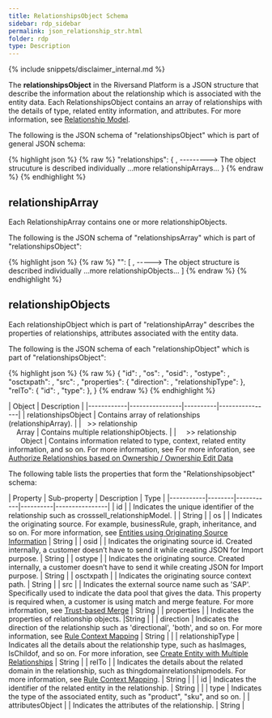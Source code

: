 ```yaml
---
title: RelationshipsObject Schema
sidebar: rdp_sidebar
permalink: json_relationship_str.html
folder: rdp
type: Description
---
```


{% include snippets/disclaimer_internal.md %} 

The **relationshipsObject** in the Riversand Platform is a JSON structure that describe the information about the relationship which is associated with the entity data. Each RelationshipsObject contains an array of relationships with the details of type, related entity information, and attributes. For more information, see [Relationship Model](api_relationship_data_model.html).

The following is the JSON schema of "relationshipsObject" which is part of general JSON schema:

{% highlight json %}
{% raw %}
"relationships": {
  <relationshipArray>, ---------> The object strucuture is described individually 
  ...more relationshipArrays...
}
{% endraw %}
{% endhighlight %}

## relationshipArray

Each RelationshipArray contains one or more relationshipObjects.

The following is the JSON schema of "relationshipsArray" which is part of "relationshipsObject":

{% highlight json %}
{% raw %}
"<relationshipName>": [
    <relationshipObject>, -----> The object structure is described individually
    ...more relationshipObjects...
  ]
{% endraw %}
{% endhighlight %}

## relationshipObjects

Each relationshipObject which is part of "relationshipArray" describes the properties of relationships, attributes associated with the entity data.

The following is the JSON schema of each "relationshipObject" which is part of "relationshipsObject":

{% highlight json %}
{% raw %}
{
  "id": <string>,
  "os": <string>,
  "osid": <string>,
  "ostype": <string>,
  "osctxpath": <string>,
  "src": <string>,
  "properties": {
    "direction": <string>,
    "relationshipType": <string>
  },
  "relTo": {
    "id": <string>,
    "type": <string>
  },
  <attributesObject>
}
{% endraw %}
{% endhighlight %} 

| Object |	Description	| 
|------------|----------------|----------|----------------|
| relationshipsObject | Contains array of relationships (relationshipArray).  | 
| &nbsp; >> relationship<br> &nbsp; &nbsp; Array | Contains multiple relationshipObjects. |
| &nbsp; &nbsp; >> relationship<br> &nbsp; &nbsp; &nbsp; Object | Contains information related to type, context, related entity information, and so on. For more information, see For more inforation, see [Authorize Relationships based on Ownership / Ownership Edit Data](api_auth_relationship.html) 


The following table lists the properties that form the "Relationshipsobject" schema:

| Property | Sub-property |	Description	| Type |
|-----------|--------|-----------|----------|----------------|
| id |  | Indicates the unique identifier of the relationship such as crosssell_relationshipModel.  | | String	| 
| os |  | Indicates the originating source. For example, businessRule, graph, inheritance, and so on. For more information, see [Entities using Originating Source Information](api_app_get_entity_scenario26.html) | String	| 
| osid |  | 	Indicates the originating source id. Created internally, a customer doesn’t have to send it while creating JSON for Import purpose. | String	| 
| ostype |  | Indicates the originating source. Created internally, a customer doesn’t have to send it while creating JSON for Import purpose. |  String	| 
| osctxpath |  | Indicates the originating source context path. | String	| 
| src |  | Indicates the external source name such as 'SAP'. Specifically used to indicate the data pool that gives the data. This property is required when, a customer is using match and merge feature. For more information, see [Trust-based Merge](/{{site.data.rdp_links_version.APP}}/rdp_feature_trust_matrix.html)  | 	String	| 
| properties  | | Indicates the properties of relationship objects. |String	| 
|  | direction | Indicates the direction of the relationship such as 'directional', 'both', and so on. For more information, see [Rule Context Mapping](api_rule_context_mapping_data_model.html) | String	| 
|  | relationshipType | Indicates all the details about the relationship type, such as hasImages, IsChildof, and so on. For more inforation, see [Create Entity with Multiple Relationships](api_app_create_entity_scenario7.html) | String	| 
| relTo |  | Indicates the details about the related domain in the relationship, such as thingdomainrelationshipmodels. For more information, see [Rule Context Mapping](api_rule_context_mapping_data_model.html). |  String	| 
|   | id | Indicates the identifier of the related entity in the relationship. |  String	| 
|  | type | Indicates the type of the associated entity, such as "product", "sku", and so on. | 
| attributesObject |  | Indicates the attributes of the relationship. | String	| 

